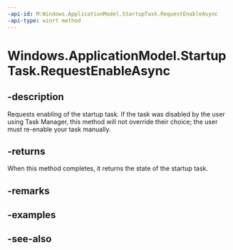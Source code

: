 ----api-id: M:Windows.ApplicationModel.StartupTask.RequestEnableAsync
-api-type: winrt method
---<!-- Method syntaxpublic Windows.Foundation.IAsyncOperation<Windows.ApplicationModel.StartupTaskState> RequestEnableAsync()--># Windows.ApplicationModel.StartupTask.RequestEnableAsync## -descriptionRequests enabling of the startup task. If the task was disabled by the user using Task Manager, this method will not override their choice; the user must re-enable your task manually.## -returnsWhen this method completes, it returns the state of the startup task.## -remarks## -examples## -see-also